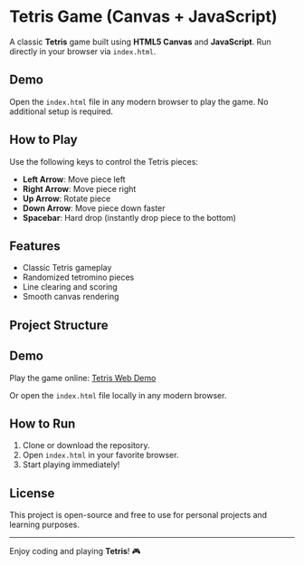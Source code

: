 # Tetris Game (Canvas + JavaScript)

A classic **Tetris** game built using **HTML5 Canvas** and **JavaScript**. Run directly in your browser via `index.html`.  

## Demo

Open the `index.html` file in any modern browser to play the game. No additional setup is required.

## How to Play

Use the following keys to control the Tetris pieces:

- **Left Arrow**: Move piece left  
- **Right Arrow**: Move piece right  
- **Up Arrow**: Rotate piece  
- **Down Arrow**: Move piece down faster  
- **Spacebar**: Hard drop (instantly drop piece to the bottom)  

## Features

- Classic Tetris gameplay  
- Randomized tetromino pieces  
- Line clearing and scoring  
- Smooth canvas rendering  

## Project Structure


## Demo

Play the game online: [Tetris Web Demo](https://tetris-js-delta.vercel.app/)  

Or open the `index.html` file locally in any modern browser.


## How to Run

1. Clone or download the repository.  
2. Open `index.html` in your favorite browser.  
3. Start playing immediately!

## License

This project is open-source and free to use for personal projects and learning purposes.  

---

Enjoy coding and playing **Tetris**! 🎮
